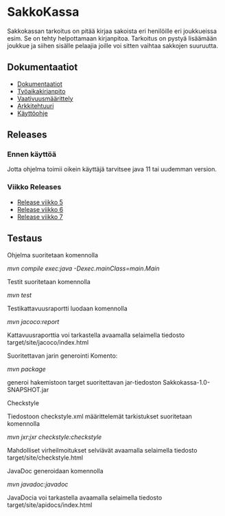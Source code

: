 
# SakkoKassa

Sakkokassan tarkoitus on pitää kirjaa sakoista eri henilöille eri joukkueissa esim. 
Se on tehty helpottamaan kirjanpitoa. Tarkoitus on pystyä lisäämään joukkue ja siihen sisälle pelaajia joille voi sitten vaihtaa sakkojen suuruutta.

## Dokumentaatiot

* [Dokumentaatiot](https://github.com/Niklas-ni/ot-harjoitustyo/tree/master/Dokumentaatiot)
* [Työaikakirjanpito](https://github.com/Niklas-ni/ot-harjoitustyo/blob/master/Dokumentaatiot/ty%C3%B6aikakirjanpito.md)
* [Vaativuusmäärittely](https://github.com/Niklas-ni/ot-harjoitustyo/blob/master/Dokumentaatiot/M%C3%A4%C3%A4rittelydokumentti.md)
* [Arkkitehtuuri](https://github.com/Niklas-ni/ot-harjoitustyo/blob/master/Dokumentaatiot/arkkitehtuuri.md)
* [Käyttöohje](https://github.com/Niklas-ni/ot-harjoitustyo/blob/master/Dokumentaatiot/kayttoohje.md)



## Releases

### Ennen käyttöä
Jotta ohjelma toimii oikein käyttäjä tarvitsee java 11 tai uudemman version.


### Viikko Releases

* [Release viikko 5](https://github.com/Niklas-ni/ot-harjoitustyo/releases/tag/v1.0)
* [Release viikko 6](https://github.com/Niklas-ni/ot-harjoitustyo/releases/tag/V2.0)
* [Release viikko 7](https://github.com/Niklas-ni/ot-harjoitustyo/releases/tag/v2.2)
## Testaus

Ohjelma suoritetaan komennolla

*mvn compile exec:java -Dexec.mainClass=main.Main* 

Testit suoritetaan komennolla

*mvn test*

Testikattavuusraportti luodaan komennolla

*mvn jacoco:report*

Kattavuusraporttia voi tarkastella avaamalla selaimella tiedosto target/site/jacoco/index.html


Suoritettavan jarin generointi Komento:

*mvn package*

generoi hakemistoon target suoritettavan jar-tiedoston Sakkokassa-1.0-SNAPSHOT.jar

Checkstyle

Tiedostoon checkstyle.xml määrittelemät tarkistukset suoritetaan komennolla

*mvn jxr:jxr checkstyle:checkstyle*

Mahdolliset virheilmoitukset selviävät avaamalla selaimella tiedosto target/site/checkstyle.html


JavaDoc generoidaan komennolla

*mvn javadoc:javadoc*

JavaDocia voi tarkastella avaamalla selaimella tiedosto target/site/apidocs/index.html
